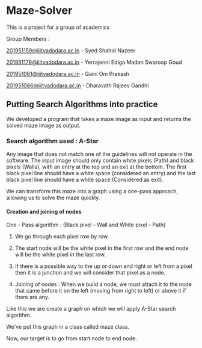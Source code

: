 # Maze-Solver

This is a project for a group of academics

Group Members :

201951159@iiitvadodara.ac.in - Syed Shahid Nazeer

201951179@iiitvadodara.ac.in - Yerrajenni Ediga Madan Swaroop Goud

201951061@iiitvadodara.ac.in - Gaini Om Prakash

201951086@iiitvadodara.ac.in - Dharavath Rajeev Gandhi


## Putting Search Algorithms into practice

We developed a program that takes a maze image as input and returns the solved maze image as output. 

### Search algorithm used : A-Star

Any image that does not match one of the guidelines will not operate in the software. The input image should only contain white pixels (Path) and black pixels (Walls), with an entry at the top and an exit at the bottom. The first black pixel line should have a white space (considered an entry) and the last black pixel line should have a white space (Considered as exit).


We can transform this maze into a graph using a one-pass approach, allowing us to solve the maze quickly.

#### Creation and joining of nodes

One - Pass algorithm : (Black pixel - Wall and White pixel - Path)

1. We go through each pixel row by row.
 
2. The start node will be the white pixel in the first row and the end node will be the white pixel in the last row.

3. If there is a possible way to the up or down and right or left from a pixel then it is a junction and we will consider that pixel as a node.

4. Joining of nodes : When we build a node, we must attach it to the node that came before it on the left (moving from right to left) or above it if there are any.


Like this we are create a graph on which we will apply A-Star search algorithm.

We've put this graph in a class called maze class.

Now, our target is to go from start node to end node.












